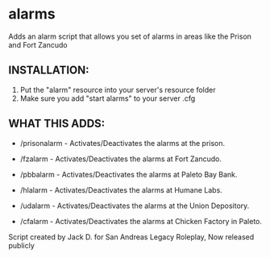 # alarms

Adds an alarm script that allows you set of alarms in areas like the Prison and Fort Zancudo

## INSTALLATION:
1. Put the "alarm" resource into your server's resource folder
2. Make sure you add "start alarms" to your server .cfg


## WHAT THIS ADDS:
- /prisonalarm - Activates/Deactivates the alarms at the prison.

- /fzalarm - Activates/Deactivates the alarms at Fort Zancudo.

- /pbbalarm - Activates/Deactivates the alarms at Paleto Bay Bank.

- /hlalarm - Activates/Deactivates the alarms at Humane Labs.

- /udalarm - Activates/Deactivates the alarms at the Union Depository.

- /cfalarm - Activates/Deactivates the alarms at Chicken Factory in Paleto.


Script created by Jack D. for San Andreas Legacy Roleplay, Now released publicly
